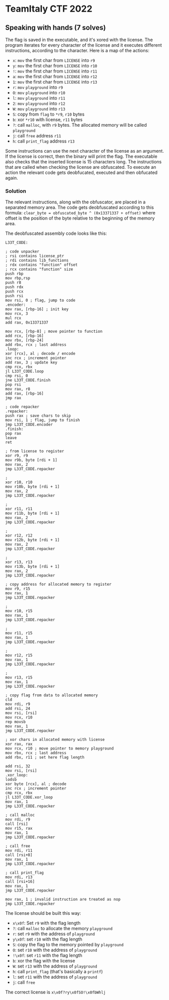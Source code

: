 # TeamItaly CTF 2022

## Speaking with hands (7 solves)

The flag is saved in the executable, and it's xored with the license. The program iterates for every character of the license and it executes different instructions, according to the character. Here is a map of the actions:

- `x`: `mov` the first char from `LICENSE` into `r9`
- `y`: `mov` the first char from `LICENSE` into `r10`
- `!`: `mov` the first char from `LICENSE` into `r11`
- `a`: `mov` the first char from `LICENSE` into `r12`
- `1`: `mov` the first char from `LICENSE` into `r13`
- `r`: `mov` `playground` into `r9`
- `O`: `mov` `playground` into `r10`
- `l`: `mov` `playground` into `r11`
- `2`: `mov` `playground` into `r12`
- `W`: `mov` `playground` into `r13`
- `S`: copy from `flag` to `*r9`, `r10` bytes
- `b`: xor `*r10` with license, `r11` bytes
- `?`: call `malloc`, with `r9` bytes. The allocated memory will be called `playground`
- `j`: call `free` address `r11`
- `h`: call `print_flag` address `r13`

Some instructions can use the next character of the license as an argument. If the license is correct, then the binary will print the flag.
The executable also checks that the inserted license is 15 characters long.
The instructions that are called when checking the license are obfuscated. To execute an action the relevant code gets deobfucated, executed and then obfucated again.

### Solution

The relevant instructions, along with the obfuscator, are placed in a separated memory area.
The code gets deobfuscated according to this formula:
`clear_byte = obfuscated_byte ^ (0x13371337 + offset)`
where offset is the position of the byte relative to the beginning of the memory area.

The deobfuscated assembly code looks like this:

```assembly
L33T_CODE:

; code unpacker
; rsi contains license_ptr
; rdi contains lib_functions
; rdx contains "function" offset
; rcx contains "function" size
push rbp
mov rbp,rsp
push r8
push rdx
push rcx
push rsi
mov rsi, 0 ; flag, jump to code
.encoder:
mov rax, [rbp-16] ; init key
mov rcx, 3
mul rcx
add rax, 0x13371337

mov rcx, [rbp-8] ; move pointer to function
add rcx, [rbp-16]
mov rbx, [rbp-24]
add rbx, rcx ; last address
.loop:
xor [rcx], al ; decode / encode
inc rcx ; increment pointer
add rax, 3 ; update key
cmp rcx, rbx
jl L33T_CODE.loop
cmp rsi, 0
jne L33T_CODE.finish
pop rsi
mov rax, r8
add rax, [rbp-16]
jmp rax

; code repacker
.repacker:
push rax ; save chars to skip
mov rsi, 1 ; flag, jump to finish
jmp L33T_CODE.encoder
.finish:
pop rax
leave
ret

; from license to register
xor r9, r9
mov r9b, byte [rdi + 1]
mov rax, 2
jmp L33T_CODE.repacker

;
xor r10, r10
mov r10b, byte [rdi + 1]
mov rax, 2
jmp L33T_CODE.repacker

;
xor r11, r11
mov r11b, byte [rdi + 1]
mov rax, 2
jmp L33T_CODE.repacker

;
xor r12, r12
mov r12b, byte [rdi + 1]
mov rax, 2
jmp L33T_CODE.repacker

;
xor r13, r13
mov r13b, byte [rdi + 1]
mov rax, 2
jmp L33T_CODE.repacker

; copy address for allocated memory to register
mov r9, r15
mov rax, 1
jmp L33T_CODE.repacker

;
mov r10, r15
mov rax, 1
jmp L33T_CODE.repacker

;
mov r11, r15
mov rax, 1
jmp L33T_CODE.repacker

;
mov r12, r15
mov rax, 1
jmp L33T_CODE.repacker

;
mov r13, r15
mov rax, 1
jmp L33T_CODE.repacker

; copy flag from data to allocated memory
cld
mov rdi, r9
add rsi, 24
mov rsi, [rsi]
mov rcx, r10
rep movsb
mov rax, 1
jmp L33T_CODE.repacker

; xor chars in allocated memory with license
xor rax, rax
mov rcx, r10 ; move pointer to memory playground
mov rbx, rcx ; last address
add rbx, r11 ; set here flag length

add rsi, 32
mov rsi, [rsi]
.xor_loop:
lodsb
xor byte [rcx], al ; decode
inc rcx ; increment pointer
cmp rcx, rbx
jl L33T_CODE.xor_loop
mov rax, 1
jmp L33T_CODE.repacker

; call malloc
mov rdi, r9
call [rsi]
mov r15, rax
mov rax, 1
jmp L33T_CODE.repacker

; call free
mov rdi, r11
call [rsi+8]
mov rax, 1
jmp L33T_CODE.repacker

; call print_flag
mov rdi, r13
call [rsi+16]
mov rax, 1
jmp L33T_CODE.repacker

mov rax, 1 ; invalid instruction are treated as nop
jmp L33T_CODE.repacker
```

The license should be built this way:

- `x\x0f`: Set `r9` with the flag length
- `?`: call `malloc` to allocate the memory `playground`
- `r`: set `r9` with the address of `playground`
- `y\x0f`: set `r10` with the flag length
- `S`: copy the flag to the memory pointed by `playground`
- `O`: set `r10` with the address of `playground`
- `!\x0f`: set `r11` with the flag length
- `b`: xor the flag with the license
- `W`: set `r13` with the address of `playground`
- `h`: call `print_flag` (that's basically a `printf`)
- `l`: set `r11` with the address of `playground`
- `j`: call `free`

The correct license is `x\x0f?ry\x0fSO!\x0fbWhlj`
